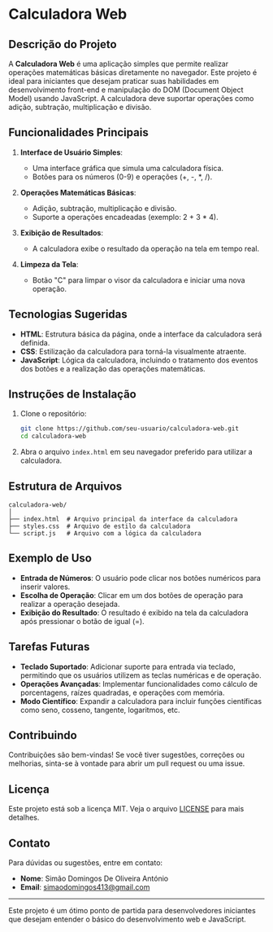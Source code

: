 # Calculadora Web

## Descrição do Projeto

A **Calculadora Web** é uma aplicação simples que permite realizar operações matemáticas básicas diretamente no navegador. Este projeto é ideal para iniciantes que desejam praticar suas habilidades em desenvolvimento front-end e manipulação do DOM (Document Object Model) usando JavaScript. A calculadora deve suportar operações como adição, subtração, multiplicação e divisão.

## Funcionalidades Principais

1. **Interface de Usuário Simples**:
   - Uma interface gráfica que simula uma calculadora física.
   - Botões para os números (0-9) e operações (+, -, *, /).

2. **Operações Matemáticas Básicas**:
   - Adição, subtração, multiplicação e divisão.
   - Suporte a operações encadeadas (exemplo: 2 + 3 * 4).

3. **Exibição de Resultados**:
   - A calculadora exibe o resultado da operação na tela em tempo real.

4. **Limpeza da Tela**:
   - Botão "C" para limpar o visor da calculadora e iniciar uma nova operação.

## Tecnologias Sugeridas

- **HTML**: Estrutura básica da página, onde a interface da calculadora será definida.
- **CSS**: Estilização da calculadora para torná-la visualmente atraente.
- **JavaScript**: Lógica da calculadora, incluindo o tratamento dos eventos dos botões e a realização das operações matemáticas.

## Instruções de Instalação

1. Clone o repositório:
    ```bash
    git clone https://github.com/seu-usuario/calculadora-web.git
    cd calculadora-web
    ```

2. Abra o arquivo `index.html` em seu navegador preferido para utilizar a calculadora.

## Estrutura de Arquivos

```
calculadora-web/
│
├── index.html  # Arquivo principal da interface da calculadora
├── styles.css  # Arquivo de estilo da calculadora
└── script.js   # Arquivo com a lógica da calculadora
```

## Exemplo de Uso

- **Entrada de Números**: O usuário pode clicar nos botões numéricos para inserir valores.
- **Escolha de Operação**: Clicar em um dos botões de operação para realizar a operação desejada.
- **Exibição do Resultado**: O resultado é exibido na tela da calculadora após pressionar o botão de igual (=).

## Tarefas Futuras

- **Teclado Suportado**: Adicionar suporte para entrada via teclado, permitindo que os usuários utilizem as teclas numéricas e de operação.
- **Operações Avançadas**: Implementar funcionalidades como cálculo de porcentagens, raízes quadradas, e operações com memória.
- **Modo Científico**: Expandir a calculadora para incluir funções científicas como seno, cosseno, tangente, logaritmos, etc.

## Contribuindo

Contribuições são bem-vindas! Se você tiver sugestões, correções ou melhorias, sinta-se à vontade para abrir um pull request ou uma issue.

## Licença

Este projeto está sob a licença MIT. Veja o arquivo [LICENSE](./LICENSE) para mais detalhes.

## Contato

Para dúvidas ou sugestões, entre em contato:

- **Nome**: Simão Domingos De Oliveira António
- **Email**: simaodomingos413@gmail.com

---

Este projeto é um ótimo ponto de partida para desenvolvedores iniciantes que desejam entender o básico do desenvolvimento web e JavaScript.
